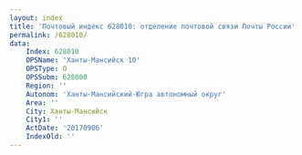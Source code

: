 ```yaml
---
layout: index
title: 'Почтовый индекс 628010: отделение почтовой связи Почты России'
permalink: /628010/
data:
    Index: 628010
    OPSName: 'Ханты-Мансийск 10'
    OPSType: О
    OPSSubm: 628000
    Region: ''
    Autonom: 'Ханты-Мансийский-Югра автономный округ'
    Area: ''
    City: Ханты-Мансийск
    City1: ''
    ActDate: '20170906'
    IndexOld: ''
---
```

